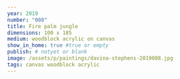 ```yaml
---
year: 2019
number: "008"
title: Fire palm jungle
dimensions: 100 x 185
medium: woodblock acrylic on canvas
show_in_home: true #true or empty
publish: # notyet or blank
image: /assets/p/paintings/davina-stephens-2019008.jpg
tags: canvas woodblock acrylic
---
```

